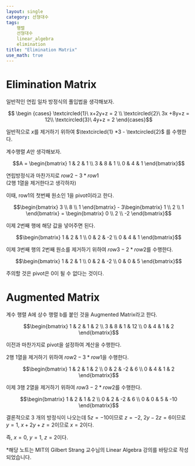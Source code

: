 ```yaml
---
layout: single
category: 선형대수
tags: 
    행렬
    선형대수
    linear_algebra
    elimination
title: "Elimination Matrix"
use_math: true
---
```

# Elimination Matrix
일반적인 연립 일차 방정식의 풀입법을 생각해보자.

$$ \begin {cases}
\textcircled{1}\ x+2y+z = 2 \\
\textcircled{2}\ 3x +8y+z = 12\\
\textcircled{3}\ 4y+z = 2
\end{cases}$$

일반적으로 $x$를 제거하기 위하여 $\textcircled{1} *3 - \textcircled{2}$ 를 수행한다.

계수행렬 $A$만 생각해보자.

$$A = \begin{bmatrix}
1 & 2 & 1 \\
3 & 8 & 1 \\
0 & 4 & 1
\end{bmatrix}$$

연립방정식과 마찬가지로 $row2 - 3*row1$\
(2행 1열을 제거한다고 생각하자) 

이때, row1의 첫번째 원소인 1을 pivot이라고 한다.

$$\begin{bmatrix}
3 \\
8 \\
1
\end{bmatrix} - 3\begin{bmatrix} 1 \\ 2 \\ 1 \end{bmatrix} = \begin{bmatrix} 0 \\ 2 \\ -2 \end{bmatrix}$$

이제 2번째 행에 해당 값을 넣어주면 된다. 

$$\begin{bmatrix}
1 & 2 & 1 \\
0 & 2 & -2 \\
0 & 4 & 1
\end{bmatrix}$$

이제 3번째 행의 2번째 원소를 제거하기 위하여 $row3 - 2*row2$를 수행한다.

$$\begin{bmatrix}
1 & 2 & 1 \\
0 & 2 & -2 \\
0 & 0 & 5
\end{bmatrix}$$

주의할 것은 pivot은 0이 될 수 없다는 것이다.

# Augmented Matrix 

계수 행렬 A에 상수 행렬 b를 붙인 것을 Augmented Matrix라고 한다.

$$\begin{bmatrix}
1 & 2 & 1 & 2 \\
3 & 8 & 1 & 12 \\
0 & 4 & 1 & 2
\end{bmatrix}$$

이전과 마찬가지로 pivot을 설정하여 계산을 수행한다.

2행 1열을 제거하기 위하여 $row2 - 3*row1$을 수행한다.

$$\begin{bmatrix}
1 & 2 & 1 & 2 \\
0 & 2 & -2 & 6 \\
0 & 4 & 1 & 2
\end{bmatrix}$$

이제 3행 2열을 제거하기 위하여 $row3 - 2*row2$를 수행한다.

$$\begin{bmatrix}
1 & 2 & 1 & 2 \\
0 & 2 & -2 & 6 \\
0 & 0 & 5 & -10
\end{bmatrix}$$

결론적으로 3 개의 방정식이 나오는데 $5z = -10$이므로 $z = -2$, $2y - 2z = 6$이므로 $y = 1$, $x + 2y + z = 2$이므로 $x = 2$이다.

즉, $x = 0$, $y = 1$, $z = 2$이다.


*해당 노트는 MIT의 Gilbert Strang 교수님의 Linear Algebra 강의를 바탕으로 작성되었습니다.